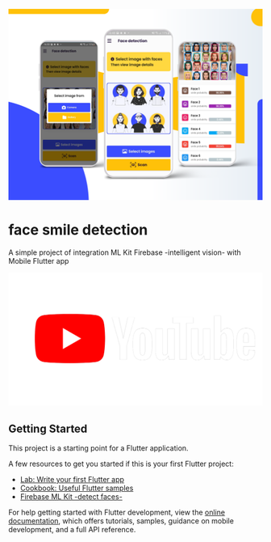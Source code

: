 ![Cover image](https://github.com/ZakariaRebouhi/face_smile_detection/blob/main/smaile%20detection%20mockup.png?raw=true)
# face smile detection

A simple project of integration ML Kit Firebase -intelligent vision- with Mobile Flutter app  

[<img src="https://github.com/ZakariaRebouhi/face_smile_detection/blob/main/yt_gaming_full_rgb_white.max-2800x2800.png?raw=true" >](https://www.youtube.com/shorts/p7FKVBLNIP0 "face smile detection")

## Getting Started

This project is a starting point for a Flutter application.

A few resources to get you started if this is your first Flutter project:

- [Lab: Write your first Flutter app](https://docs.flutter.dev/get-started/codelab)
- [Cookbook: Useful Flutter samples](https://docs.flutter.dev/cookbook)
- [Firebase ML Kit -detect faces-](https://firebase.google.com/docs/ml-kit/detect-faces)

For help getting started with Flutter development, view the
[online documentation](https://docs.flutter.dev/), which offers tutorials,
samples, guidance on mobile development, and a full API reference.
